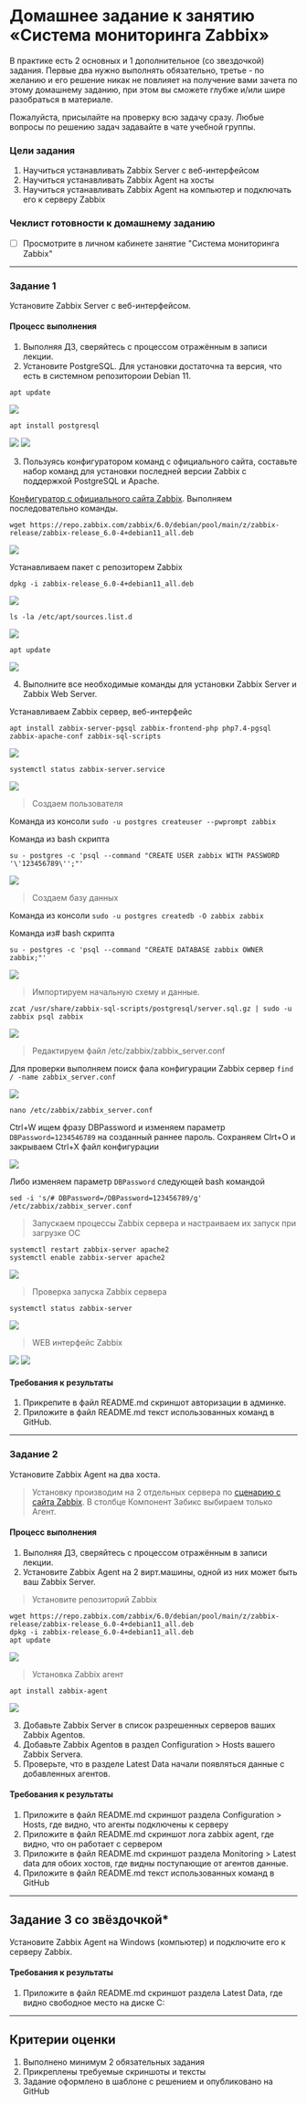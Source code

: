 # Домашнее задание к занятию «Система мониторинга Zabbix»

В практике есть 2 основных и 1 дополнительное (со звездочкой) задания. Первые два нужно выполнять обязательно, третье - по желанию и его решение никак не повлияет на получение вами зачета по этому домашнему заданию, при этом вы сможете глубже и/или шире разобраться в материале. 

Пожалуйста, присылайте на проверку всю задачу сразу. Любые вопросы по решению задач задавайте в чате учебной группы.

### Цели задания
1. Научиться устанавливать Zabbix Server c веб-интерфейсом
2. Научиться устанавливать Zabbix Agent на хосты
3. Научиться устанавливать Zabbix Agent на компьютер и подключать его к серверу Zabbix 

### Чеклист готовности к домашнему заданию
- [ ] Просмотрите в личном кабинете занятие "Система мониторинга Zabbix" 

---

### Задание 1 

Установите Zabbix Server с веб-интерфейсом.

#### Процесс выполнения
1. Выполняя ДЗ, сверяйтесь с процессом отражённым в записи лекции.
2. Установите PostgreSQL. Для установки достаточна та версия, что есть в системном репозитороии Debian 11.

`apt update`

<img src = "img/hw02-001.png">

`apt install postgresql`

<img src = "img/hw02-002.png">

<img src = "img/hw02-003.png">

3. Пользуясь конфигуратором команд с официального сайта, составьте набор команд для установки последней версии Zabbix с поддержкой PostgreSQL и Apache.

[Конфигуратор с официального сайта Zabbix](https://www.zabbix.com/ru/download?zabbix=6.0&os_distribution=debian&os_version=11&components=server_frontend_agent&db=pgsql&ws=apache). Выполняем последовательно команды.

`wget https://repo.zabbix.com/zabbix/6.0/debian/pool/main/z/zabbix-release/zabbix-release_6.0-4+debian11_all.deb`

<img src = "img/hw02-004.png">

Устанавливаем пакет с репозиторем Zabbix

`dpkg -i zabbix-release_6.0-4+debian11_all.deb`

<img src = "img/hw02-005.png">

`ls -la /etc/apt/sources.list.d`

<img src = "img/hw02-006.png">

`apt update`

<img src = "img/hw02-007.png">

4. Выполните все необходимые команды для установки Zabbix Server и Zabbix Web Server.

Устанавливаем Zabbix сервер, веб-интерфейс

`apt install zabbix-server-pgsql zabbix-frontend-php php7.4-pgsql zabbix-apache-conf zabbix-sql-scripts`

<img src = "img/hw02-008.png">

`systemctl status zabbix-server.service`

<img src = "img/hw02-009.png">


> Создаем пользователя

Команда из консоли `sudo -u postgres createuser --pwprompt zabbix`

Команда из bash скрипта

`su - postgres -c 'psql --command "CREATE USER zabbix WITH PASSWORD '\'123456789\'';"'`

<img src = "img/hw02-010.png">

> Создаем базу данных

Команда из консоли `sudo -u postgres createdb -O zabbix zabbix`

Команда из# bash скрипта

`su - postgres -c 'psql --command "CREATE DATABASE zabbix OWNER zabbix;"'`

<img src = "img/hw02-011.png">

> Импортируем начальную схему и данные. 

`zcat /usr/share/zabbix-sql-scripts/postgresql/server.sql.gz | sudo -u zabbix psql zabbix`

<img src = "img/hw02-012.png">

> Редактируем файл /etc/zabbix/zabbix_server.conf

Для проверки выполняем поиск фала конфигурации Zabbix сервер `find / -name zabbix_server.conf`

<img src = "img/hw02-013.png">

`nano /etc/zabbix/zabbix_server.conf`

Ctrl+W ищем фразу DBPassword и изменяем параметр `DBPassword=1234546789` на созданный раннее пароль. Сохраняем Clrt+O и закрываем Ctrl+X файл конфигурации

<img src = "img/hw02-014.png">

Либо изменяем параметр `DBPassword` следующей bash командой

`sed -i 's/# DBPassword=/DBPassword=123456789/g' /etc/zabbix/zabbix_server.conf`

> Запускаем процессы Zabbix сервера и настраиваем их запуск при загрузке ОС

```
systemctl restart zabbix-server apache2
systemctl enable zabbix-server apache2
```

<img src = "img/hw02-015.png">

> Проверка запуска Zabbix сервера

`systemctl status zabbix-server`

<img src = "img/hw02-016.png">

> WEB интерфейс Zabbix

<img src = "img/hw02-017.png">

<img src = "img/hw02-018.png">

#### Требования к результаты 
1. Прикрепите в файл README.md скриншот авторизации в админке.
2. Приложите в файл README.md текст использованных команд в GitHub.

---

### Задание 2 

Установите Zabbix Agent на два хоста.

> Установку производим на 2 отдельных сервера по [сценарию с сайта Zabbix](https://www.zabbix.com/ru/download?zabbix=6.0&os_distribution=debian&os_version=11&components=agent&db=&ws=). В столбце Компонент Забикс выбираем только Агент.

#### Процесс выполнения
1. Выполняя ДЗ, сверяйтесь с процессом отражённым в записи лекции.
2. Установите Zabbix Agent на 2 вирт.машины, одной из них может быть ваш Zabbix Server.


> Установите репозиторий Zabbix

```
wget https://repo.zabbix.com/zabbix/6.0/debian/pool/main/z/zabbix-release/zabbix-release_6.0-4+debian11_all.deb
dpkg -i zabbix-release_6.0-4+debian11_all.deb
apt update
```

<img src = "img/hw02-019.png">

> Установка Zabbix агент

`apt install zabbix-agent`

<img src = "img/hw02-020.png">

3. Добавьте Zabbix Server в список разрешенных серверов ваших Zabbix Agentов.
4. Добавьте Zabbix Agentов в раздел Configuration > Hosts вашего Zabbix Servera.
5. Проверьте, что в разделе Latest Data начали появляться данные с добавленных агентов.

#### Требования к результаты 
1. Приложите в файл README.md скриншот раздела Configuration > Hosts, где видно, что агенты подключены к серверу
2. Приложите в файл README.md скриншот лога zabbix agent, где видно, что он работает с сервером
3. Приложите в файл README.md скриншот раздела Monitoring > Latest data для обоих хостов, где видны поступающие от агентов данные.
4. Приложите в файл README.md текст использованных команд в GitHub

---
## Задание 3 со звёздочкой*
Установите Zabbix Agent на Windows (компьютер) и подключите его к серверу Zabbix.

#### Требования к результаты 
1. Приложите в файл README.md скриншот раздела Latest Data, где видно свободное место на диске C:
--- 

## Критерии оценки

1. Выполнено минимум 2 обязательных задания
2. Прикреплены требуемые скриншоты и тексты 
3. Задание оформлено в шаблоне с решением и опубликовано на GitHub



